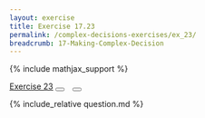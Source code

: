 ```yaml
---
layout: exercise
title: Exercise 17.23
permalink: /complex-decisions-exercises/ex_23/
breadcrumb: 17-Making-Complex-Decision
---
```


{% include mathjax_support %}

<div class="card">
<div class="card-header p-2">
<a href='#' class="p-2">Exercise 23</a>
<button type="button" class="btn btn-dark float-right" title="Solve this Exercise" onclick="solve('ex17.23');" href="#"><i id="ex17.23" class="fas fa-pen" style="color:white"></i></button>
<a class="edit_question" href="#"><button type="button" class="btn btn-dark float-right" title="Edit this Question"  style="margin-left:10px; margin-right:10px;" onclick="edit('ex17.23');" href="#"><i id="ex17.23" class="far fa-edit" style="color:white"></i></button></a>
</div>
<div class="card-body">
<p class="card-text">{% include_relative question.md %}</p>
</div>
</div>
<br>
